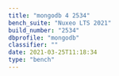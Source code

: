 ```yaml
---
title: "mongodb 4 2534"
bench_suite: "Nuxeo LTS 2021"
build_number: "2534"
dbprofile: "mongodb"
classifier: ""
date: 2021-03-25T11:18:34
type: "bench"
---
```

